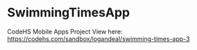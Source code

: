 # SwimmingTimesApp
CodeHS Mobile Apps Project
View here: https://codehs.com/sandbox/logandeal/swimming-times-app-3
